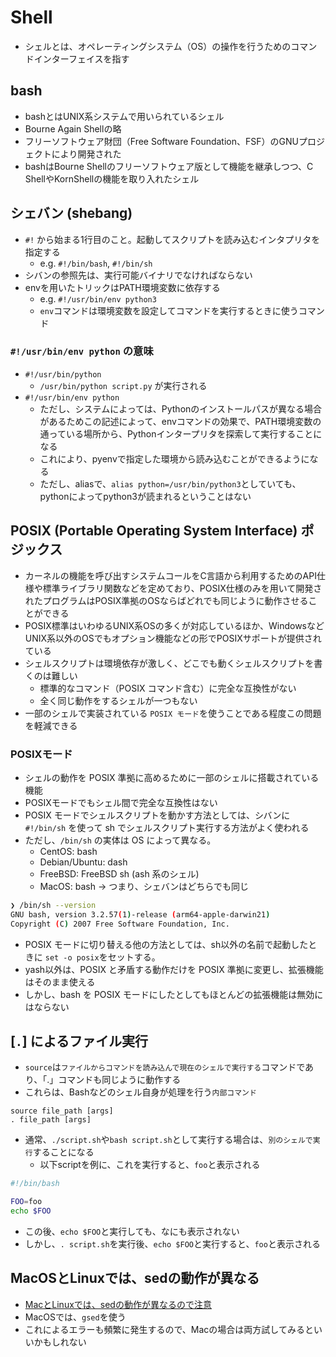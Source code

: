 # Shell
- シェルとは、オペレーティングシステム（OS）の操作を行うためのコマンドインターフェイスを指す

## bash
- bashとはUNIX系システムで用いられているシェル
- Bourne Again Shellの略
- フリーソフトウェア財団（Free Software Foundation、FSF）のGNUプロジェクトにより開発された
- bashはBourne Shellのフリーソフトウェア版として機能を継承しつつ、C ShellやKornShellの機能を取り入れたシェル

## シェバン (shebang)
  - `#!` から始まる1行目のこと。起動してスクリプトを読み込むインタプリタを指定する
    - e.g. `#!/bin/bash`, `#!/bin/sh`
  - シバンの参照先は、実行可能バイナリでなければならない
  - envを用いたトリックはPATH環境変数に依存する
    - e.g. `#!/usr/bin/env python3`
    - `env`コマンドは環境変数を設定してコマンドを実行するときに使うコマンド

### `#!/usr/bin/env python` の意味
- `#!/usr/bin/python`
  - `/usr/bin/python script.py` が実行される
- `#!/usr/bin/env python`
  - ただし、システムによっては、Pythonのインストールパスが異なる場合があるためこの記述によって、envコマンドの効果で、PATH環境変数の通っている場所から、Pythonインタープリタを探索して実行することになる
  - これにより、pyenvで指定した環境から読み込むことができるようになる
  - ただし、aliasで、`alias python=/usr/bin/python3`としていても、pythonによってpython3が読まれるということはない


## POSIX (Portable Operating System Interface) ポジックス
- カーネルの機能を呼び出すシステムコールをC言語から利用するためのAPI仕様や標準ライブラリ関数などを定めており、POSIX仕様のみを用いて開発されたプログラムはPOSIX準拠のOSならばどれでも同じように動作させることができる
- POSIX標準はいわゆるUNIX系OSの多くが対応しているほか、WindowsなどUNIX系以外のOSでもオプション機能などの形でPOSIXサポートが提供されている
- シェルスクリプトは環境依存が激しく、どこでも動くシェルスクリプトを書くのは難しい
  - 標準的なコマンド（POSIX コマンド含む）に完全な互換性がない
  - 全く同じ動作をするシェルが一つもない
- 一部のシェルで実装されている `POSIX モード`を使うことである程度この問題を軽減できる


### POSIXモード
- シェルの動作を POSIX 準拠に高めるために一部のシェルに搭載されている機能
- POSIXモードでもシェル間で完全な互換性はない
- POSIX モードでシェルスクリプトを動かす方法としては、シバンに `#!/bin/sh` を使って sh でシェルスクリプト実行する方法がよく使われる
- ただし、`/bin/sh` の実体は OS によって異なる。
  - CentOS: bash
  - Debian/Ubuntu: dash
  - FreeBSD: FreeBSD sh (ash 系のシェル)
  - MacOS: bash -> つまり、シェバンはどちらでも同じ
```sh
❯ /bin/sh --version
GNU bash, version 3.2.57(1)-release (arm64-apple-darwin21)
Copyright (C) 2007 Free Software Foundation, Inc.
```

- POSIX モードに切り替える他の方法としては、sh以外の名前で起動したときに `set -o posix`をセットする。
- yash以外は、POSIX と矛盾する動作だけを POSIX 準拠に変更し、拡張機能はそのまま使える
- しかし、bash を POSIX モードにしたとしてもほとんどの拡張機能は無効にはならない


## [`.`] によるファイル実行
- `source`は`ファイルからコマンドを読み込んで現在のシェルで実行する`コマンドであり、「.」コマンドも同じように動作する
- これらは、Bashなどのシェル自身が処理を行う`内部コマンド`
```
source file_path [args]
. file_path [args]
```
- 通常、`./script.sh`や`bash script.sh`として実行する場合は、`別のシェルで実行`することになる
  - 以下scriptを例に、これを実行すると、`foo`と表示される
```sh
#!/bin/bash

FOO=foo
echo $FOO
```
  - この後、`echo $FOO`と実行しても、なにも表示されない
  - しかし、`. script.sh`を実行後、`echo $FOO`と実行すると、`foo`と表示される


## MacOSとLinuxでは、sedの動作が異なる
- [MacとLinuxでは、sedの動作が異なるので注意](https://it-ojisan.tokyo/mac-linux-sed/)
- MacOSでは、`gsed`を使う
- これによるエラーも頻繁に発生するので、Macの場合は両方試してみるといいかもしれない

